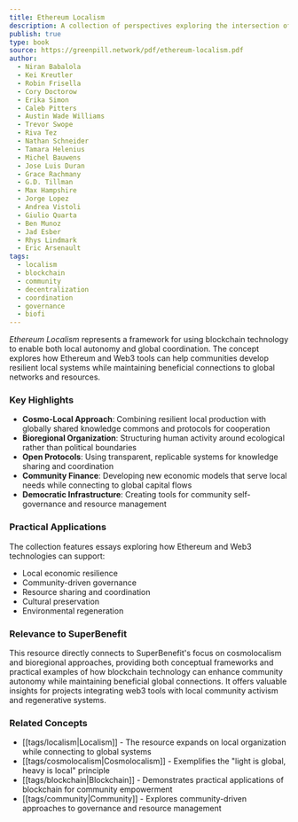 ```yaml
---
title: Ethereum Localism
description: A collection of perspectives exploring the intersection of Ethereum and localism, examining how blockchain technology can support local communities while maintaining global coordination.
publish: true
type: book
source: https://greenpill.network/pdf/ethereum-localism.pdf
author:
  - Niran Babalola
  - Kei Kreutler
  - Robin Frisella
  - Cory Doctorow
  - Erika Simon
  - Caleb Pitters
  - Austin Wade Williams
  - Trevor Swope
  - Riva Tez
  - Nathan Schneider
  - Tamara Helenius
  - Michel Bauwens
  - Jose Luis Duran
  - Grace Rachmany
  - G.D. Tillman
  - Max Hampshire
  - Jorge Lopez
  - Andrea Vistoli
  - Giulio Quarta
  - Ben Munoz
  - Jad Esber
  - Rhys Lindmark
  - Eric Arsenault
tags:
  - localism
  - blockchain
  - community
  - decentralization
  - coordination
  - governance
  - biofi
---
```


*Ethereum Localism* represents a framework for using blockchain technology to enable both local autonomy and global coordination. The concept explores how Ethereum and Web3 tools can help communities develop resilient local systems while maintaining beneficial connections to global networks and resources.

### Key Highlights

- **Cosmo-Local Approach**: Combining resilient local production with globally shared knowledge commons and protocols for cooperation
- **Bioregional Organization**: Structuring human activity around ecological rather than political boundaries
- **Open Protocols**: Using transparent, replicable systems for knowledge sharing and coordination
- **Community Finance**: Developing new economic models that serve local needs while connecting to global capital flows
- **Democratic Infrastructure**: Creating tools for community self-governance and resource management

### Practical Applications

The collection features essays exploring how Ethereum and Web3 technologies can support:
- Local economic resilience
- Community-driven governance 
- Resource sharing and coordination
- Cultural preservation
- Environmental regeneration

### Relevance to SuperBenefit

This resource directly connects to SuperBenefit's focus on cosmolocalism and bioregional approaches, providing both conceptual frameworks and practical examples of how blockchain technology can enhance community autonomy while maintaining beneficial global connections. It offers valuable insights for projects integrating web3 tools with local community activism and regenerative systems.

### Related Concepts

- [[tags/localism|Localism]] - The resource expands on local organization while connecting to global systems
- [[tags/cosmolocalism|Cosmolocalism]] - Exemplifies the "light is global, heavy is local" principle
- [[tags/blockchain|Blockchain]] - Demonstrates practical applications of blockchain for community empowerment
- [[tags/community|Community]] - Explores community-driven approaches to governance and resource management
